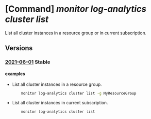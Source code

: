 # [Command] _monitor log-analytics cluster list_

List all cluster instances in a resource group or in current subscription.

## Versions

### [2021-06-01](/Resources/mgmt-plane/L3N1YnNjcmlwdGlvbnMve30vcHJvdmlkZXJzL21pY3Jvc29mdC5vcGVyYXRpb25hbGluc2lnaHRzL2NsdXN0ZXJz/2021-06-01.xml) **Stable**

<!-- mgmt-plane /subscriptions/{}/providers/microsoft.operationalinsights/clusters 2021-06-01 -->
<!-- mgmt-plane /subscriptions/{}/resourcegroups/{}/providers/microsoft.operationalinsights/clusters 2021-06-01 -->

#### examples

- List all cluster instances in a resource group.
    ```bash
        monitor log-analytics cluster list -g MyResourceGroup
    ```

- List all cluster instances in current subscription.
    ```bash
        monitor log-analytics cluster list
    ```
